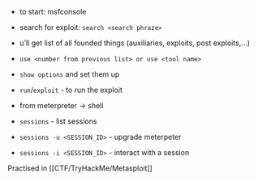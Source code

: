 - to start: msfconsole
- search for exploit: `search <search phraze>`
- u’ll get list of all founded things (auxiliaries, exploits, post exploits,...)
- `use <number from previous list> or use <tool name>`
- `show options` and set them up
- `run`/`exploit` - to run the exploit
- from meterpreter → shell


- `sessions` - list sessions
- `sessions -u <SESSION_ID>` - upgrade meterpeter
- `sessions -i <SESSION_ID>` - interact with a session

Practised in [[CTF/TryHackMe/Metasploit]]